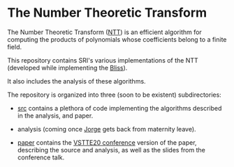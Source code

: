 # The Number Theoretic Transform

The Number Theoretic Transform ([NTT](https://en.wikipedia.org/wiki/Discrete_Fourier_transform_(general)#Number-theoretic_transform)) is an efficient algorithm for
computing the products of polynomials whose coefficients belong to
a finite field.

This repository contains SRI's various implementations of the NTT (developed while 
implementing the [Bliss](https://github.com/SRI-CSL/Bliss)).

It also includes the analysis of these algorithms.

The repository is organized into three (soon to be existent) subdirectories:

* [src](https://github.com/SRI-CSL/NTT/tree/master/src/README.md) contains a plethora of code implementing the algorithms described in the analysis, and paper.

* analysis (coming once [Jorge](https://github.com/caballa) gets back from maternity leave).

* [paper](https://github.com/SRI-CSL/NTT/blob/master/paper/main_final.pdf) contains the [VSTTE20 conference](https://sri-csl.github.io/VSTTE20/) version of the paper, describing the source and 
analysis, as well as the slides from the conference talk.
